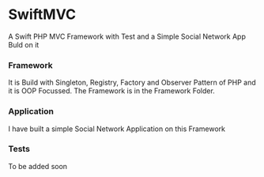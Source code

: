 # SwiftMVC
A Swift PHP MVC Framework with Test and a Simple Social Network App Buld on it

### Framework
It is Build with Singleton, Registry, Factory and Observer Pattern of PHP and it is OOP Focussed.
The Framework is in the Framework Folder.

### Application
I have built a simple Social Network Application on this Framework

### Tests
To be added soon
